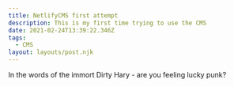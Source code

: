 ```yaml
---
title: NetlifyCMS first attempt
description: This is my first time trying to use the CMS
date: 2021-02-24T13:39:22.346Z
tags:
  - CMS
layout: layouts/post.njk
---
```

In the words of the immort Dirty Hary - are you feeling lucky punk?